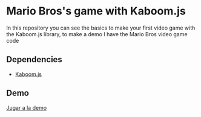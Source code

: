# Mario Bros's game with Kaboom.js

In this repository you can see the basics to make your first video game with the Kaboom.js library, to make a demo I have the Mario Bros video game code

## Dependencies
+ [Kaboom.js](https://kaboomjs.com/)

## Demo
[Jugar a la demo](https://fuenrob.github.io/mariobros/)

